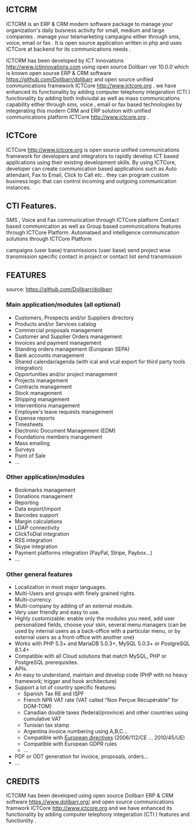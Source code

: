 ## ICTCRM

ICTCRM is an  ERP & CRM modern software package to manage your organization's daily buisness activity  for small, medium and large companies . manage your  telamarketing campaigns either through sms, voice, email or fax . It is open source application written in php  and uses  ICTCore at backend for its communications needs . 

ICTCRM  has been developed by ICT Innovations http://www.ictinnovations.com using open source Dolibarr ver 10.0.0 which is known open sourxe ERP & CRM software https://github.com/Dolibarr/dolibarr and open source unified communications framework ICTCore http://www.ictcore.org .  we have enhanced  its functionality  by  adding  computer telephony integeration (CTI ) functionality by adding  both indiviudal as well as mass communications capability either through sms, voice , email or fax based technologies  by integerating  this  modern CRM and ERP solution with unified communications platform  ICTCore http://www.ictcore.org  .

## ICTCore

ICTCore http://www.ictcore.org   is open source unified communications framework for developers and integrators to rapidly develop ICT based applications using their existing development skills. By using ICTCore, developer can create communication based applications such as Auto attendant, Fax to Email, Click to Call etc.. they can program custom business logic that can control incoming and outgoing communication instances.

## CTI Features.

SMS , Voice and Fax communication  through  ICTCore platform
Contact based communication as well as Group based communications features through ICTCore Platform. 
Automataed and intelligence  communication solutions  through ICTCore Platform

campaigns  (user base)
transmissions (user base)
send project wise transmission
specific contact in project or contact list send transmission



## FEATURES
source:  https://github.com/Dolibarr/dolibarr

### Main application/modules (all optional)

- Customers, Prospects and/or Suppliers directory
- Products and/or Services catalog
- Commercial proposals management
- Customer and Supplier Orders management
- Invoices and payment management
- Standing orders management (European SEPA)
- Bank accounts management
- Shared calendar/agenda (with ical and vcal export for third party tools integration)
- Opportunities and/or project management
- Projects management
- Contracts management
- Stock management
- Shipping management
- Interventions management
- Employee's leave requests management
- Expense reports
- Timesheets
- Electronic Document Management (EDM)
- Foundations members management
- Mass emailing
- Surveys
- Point of Sale
- …

### Other application/modules

- Bookmarks management
- Donations management
- Reporting
- Data export/import
- Barcodes support
- Margin calculations
- LDAP connectivity
- ClickToDial integration
- RSS integration
- Skype integration
- Payment platforms integration (PayPal, Stripe, Paybox...)
- …

### Other general features

- Localization in most major languages.
- Multi-Users and groups with finely grained rights.
- Multi-currency.
- Multi-company by adding of an external module.
- Very user friendly and easy to use.
- Highly customizable: enable only the modules you need, add user personalized fields, choose your skin, several menu managers (can be used by internal users as a back-office with a particular menu, or by external users as a front-office with another one)
- Works with PHP 5.3+ and MariaDB 5.0.3+, MySQL 5.0.3+ or PostgreSQL 8.1.4+
- Compatible with all Cloud solutions that match MySQL, PHP or PostgreSQL prerequisites.
- APIs.
- An easy to understand, maintain and develop code (PHP with no heavy framework; trigger and hook architecture)
- Support a lot of country specific features:
    - Spanish Tax RE and ISPF
    - French NPR VAT rate (VAT called "Non Perçue Récupérable" for DOM-TOM)
    - Canadian double taxes (federal/province) and other countries using cumulative VAT
    - Tunisian tax stamp
    - Argentina invoice numbering using A,B,C... 
    - Compatible with [European directives](http://europa.eu/legislation_summaries/taxation/l31057_en.htm) (2006/112/CE ... 2010/45/UE)
    - Compatible with European GDPR rules
    - ...
- PDF or ODT generation for invoice, proposals, orders...
- …



## CREDITS

ICTCRM  has been developed using open source Dolibarr ERP & CRM software https://www.dolibarr.org/  and open source communications framwork ICTCore http://www.ictcore.org  and we have enhanced  its functionality  by  adding  computer telephony integeration (CTI )  features and  functionlity  .




